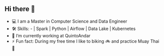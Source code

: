 ## Hi there 👋
- 💻 I am a Master in Computer Science and Data Engineer
- 🛠 Skills:
      - | Spark | Python | Airflow | Data Lake | Kubernetes
- 🔭 I’m currently working at QuintoAndar
- ⚡ Fun fact: During my free time I like to biking 🚲 and practice Muay Thai 🥊
<!--
**eduardorochasoares/eduardorochasoares** is a ✨ _special_ ✨ repository because its `README.md` (this file) appears on your GitHub profile.

Here are some ideas to get you started:

- 🔭 I’m currently working on ...
- 🌱 I’m currently learning ...
- 👯 I’m looking to collaborate on ...
- 🤔 I’m looking for help with ...
- 💬 Ask me about ...
- 📫 How to reach me: ...
- 😄 Pronouns: ...
- ⚡ Fun fact: ...
-->
